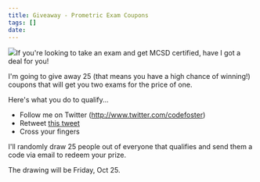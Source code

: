 ```yaml
---
title: Giveaway - Prometric Exam Coupons
tags: []
date: 
---
```


![](http://codefoster.blob.core.windows.net/site/image/81978287311841f69b056f015dd14679/25freeexams_01_1.jpg)If you're looking to take an exam and get MCSD certified, have I got a deal for you!

I'm going to give away 25 (that means you have a high chance of winning!) coupons that will get you two exams for the price of one.

Here's what you do to qualify...

*   Follow me on Twitter (http://www.twitter.com/codefoster)
*   Retweet [this tweet](https://twitter.com/codefoster/status/390620695719583745)
*   Cross your fingers

I'll randomly draw 25 people out of everyone that qualifies and send them a code via email to redeem your prize.

The drawing will be Friday, Oct 25.

 